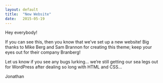 ```yaml
---
layout: default
title:  "New Website"
date:   2015-05-19
---
```


Hey everybody!

If you can see this, then you know that we’ve set up a new website! Big thanks to Mike Berg and Sam Brannon for creating this theme; keep your eyes out for their company Branberg!

<!--more-->

Let us know if you see any bugs lurking... we’re still getting our sea legs out for WordPress after dealing so long with HTML and CSS...

Jonathan
